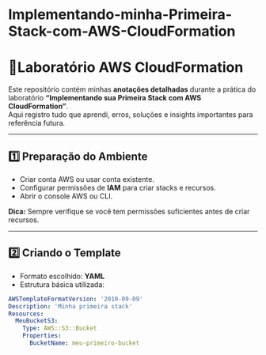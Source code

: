 # Implementando-minha-Primeira-Stack-com-AWS-CloudFormation

# 📝Laboratório AWS CloudFormation

Este repositório contém minhas **anotações detalhadas** durante a prática do laboratório **“Implementando sua Primeira Stack com AWS CloudFormation”**.  
Aqui registro tudo que aprendi, erros, soluções e insights importantes para referência futura.

---

## 1️⃣ Preparação do Ambiente

- Criar conta AWS ou usar conta existente.  
- Configurar permissões de **IAM** para criar stacks e recursos.  
- Abrir o console AWS ou CLI.  

**Dica:** Sempre verifique se você tem permissões suficientes antes de criar recursos.

---

## 2️⃣ Criando o Template

- Formato escolhido: **YAML**  
- Estrutura básica utilizada:

```yaml
AWSTemplateFormatVersion: '2010-09-09'
Description: 'Minha primeira stack'
Resources:
  MeuBucketS3:
    Type: AWS::S3::Bucket
    Properties:
      BucketName: meu-primeiro-bucket
